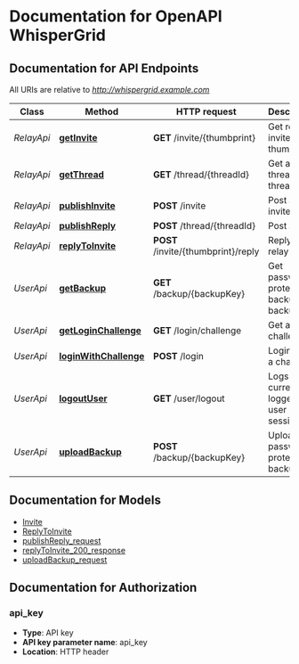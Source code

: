 # Documentation for OpenAPI WhisperGrid

<a name="documentation-for-api-endpoints"></a>

## Documentation for API Endpoints

All URIs are relative to *http://whispergrid.example.com*

| Class      | Method                                                       | HTTP request                        | Description                                |
| ---------- | ------------------------------------------------------------ | ----------------------------------- | ------------------------------------------ |
| _RelayApi_ | [**getInvite**](Apis/RelayApi.md#getinvite)                  | **GET** /invite/{thumbprint}        | Get relay invite by thumbprint             |
| _RelayApi_ | [**getThread**](Apis/RelayApi.md#getthread)                  | **GET** /thread/{threadId}          | Get a thread by threadId                   |
| _RelayApi_ | [**publishInvite**](Apis/RelayApi.md#publishinvite)          | **POST** /invite                    | Post an invite                             |
| _RelayApi_ | [**publishReply**](Apis/RelayApi.md#publishreply)            | **POST** /thread/{threadId}         | Post a reply                               |
| _RelayApi_ | [**replyToInvite**](Apis/RelayApi.md#replytoinvite)          | **POST** /invite/{thumbprint}/reply | Reply to a relay invite                    |
| _UserApi_  | [**getBackup**](Apis/UserApi.md#getbackup)                   | **GET** /backup/{backupKey}         | Get password-protected backup by backupKey |
| _UserApi_  | [**getLoginChallenge**](Apis/UserApi.md#getloginchallenge)   | **GET** /login/challenge            | Get a login challenge                      |
| _UserApi_  | [**loginWithChallenge**](Apis/UserApi.md#loginwithchallenge) | **POST** /login                     | Login with a challenge                     |
| _UserApi_  | [**logoutUser**](Apis/UserApi.md#logoutuser)                 | **GET** /user/logout                | Logs out current logged in user session    |
| _UserApi_  | [**uploadBackup**](Apis/UserApi.md#uploadbackup)             | **POST** /backup/{backupKey}        | Upload a password-protected backup         |

<a name="documentation-for-models"></a>

## Documentation for Models

- [Invite](./Models/Invite.md)
- [ReplyToInvite](./Models/ReplyToInvite.md)
- [publishReply_request](./Models/publishReply_request.md)
- [replyToInvite_200_response](./Models/replyToInvite_200_response.md)
- [uploadBackup_request](./Models/uploadBackup_request.md)

<a name="documentation-for-authorization"></a>

## Documentation for Authorization

<a name="api_key"></a>

### api_key

- **Type**: API key
- **API key parameter name**: api_key
- **Location**: HTTP header
